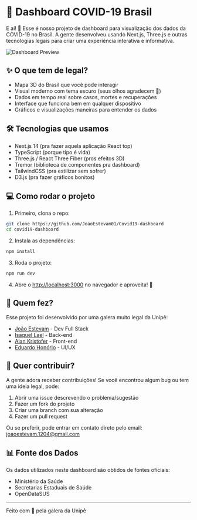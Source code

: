 # 🦠 Dashboard COVID-19 Brasil

E aí! 👋 Esse é nosso projeto de dashboard para visualização dos dados da COVID-19 no Brasil. A gente desenvolveu usando Next.js, Three.js e outras tecnologias legais para criar uma experiência interativa e informativa.

![Dashboard Preview](public/dashboard-preview.png)

## ✨ O que tem de legal?

- Mapa 3D do Brasil que você pode interagir
- Visual moderno com tema escuro (seus olhos agradecem 👀)
- Dados em tempo real sobre casos, mortes e recuperações
- Interface que funciona bem em qualquer dispositivo
- Gráficos e visualizações maneiras para entender os dados

## 🛠️ Tecnologias que usamos

- Next.js 14 (pra fazer aquela aplicação React top)
- TypeScript (porque tipo é vida)
- Three.js / React Three Fiber (pros efeitos 3D)
- Tremor (biblioteca de componentes pra dashboard)
- TailwindCSS (pra estilizar sem sofrer)
- D3.js (pra fazer gráficos bonitos)

## 💻 Como rodar o projeto

1. Primeiro, clona o repo:
```bash
git clone https://github.com/JoaoEstevam01/Covid19-dashboard
cd covid19-dashboard
```

2. Instala as dependências:
```bash
npm install
```

3. Roda o projeto:
```bash
npm run dev
```

4. Abre o [http://localhost:3000](http://localhost:3000) no navegador e aproveita! 🚀

## 👥 Quem fez?

Esse projeto foi desenvolvido por uma galera muito legal da Unipê:

- [João Estevam](https://github.com/JoaoEstevam01) - Dev Full Stack
- [Isaquel Lael](https://github.com/imLaeL) - Back-end
- [Alan Kristofer](https://github.com/alankristofer) - Front-end
- [Eduardo Honório](https://github.com/eduhv01) - UI/UX

## 🤝 Quer contribuir?

A gente adora receber contribuições! Se você encontrou algum bug ou tem uma ideia legal, pode:

1. Abrir uma issue descrevendo o problema/sugestão
2. Fazer um fork do projeto
3. Criar uma branch com sua alteração
4. Fazer um pull request

Ou se preferir, pode entrar em contato direto pelo email: joaoestevam.1204@gmail.com

## 📊 Fonte dos Dados

Os dados utilizados neste dashboard são obtidos de fontes oficiais:
- Ministério da Saúde
- Secretarias Estaduais de Saúde
- OpenDataSUS

---

Feito com 💙 pela galera da Unipê
